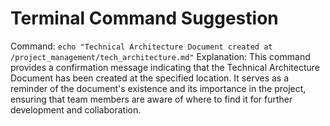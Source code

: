 # Terminal Command Suggestion

Command: `echo "Technical Architecture Document created at /project_management/tech_architecture.md"`
Explanation: This command provides a confirmation message indicating that the Technical Architecture Document has been created at the specified location. It serves as a reminder of the document's existence and its importance in the project, ensuring that team members are aware of where to find it for further development and collaboration.

